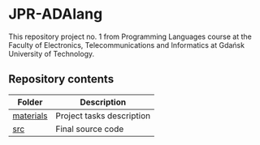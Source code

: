 # JPR-ADAlang
This repository project no. 1 from Programming Languages course at the Faculty of Electronics, Telecommunications and Informatics at Gdańsk University of Technology.

## Repository contents
| Folder | Description |
|--|--|
|[materials](materials)| Project tasks description|
|[src](src)| Final source code|
